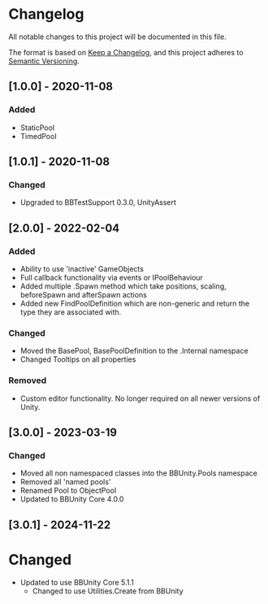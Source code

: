 # Changelog

All notable changes to this project will be documented in this file.

The format is based on [Keep a Changelog](https://keepachangelog.com/en/1.0.0/),
and this project adheres to [Semantic Versioning](https://semver.org/spec/v2.0.0.html).

## [1.0.0] - 2020-11-08

### Added

- StaticPool
- TimedPool

## [1.0.1] - 2020-11-08

### Changed

- Upgraded to BBTestSupport 0.3.0, UnityAssert

## [2.0.0] - 2022-02-04

### Added

- Ability to use 'inactive' GameObjects
- Full callback functionality via events or IPoolBehaviour
- Added multiple .Spawn method which take positions, scaling, beforeSpawn and afterSpawn actions
- Added new FindPoolDefinition which are non-generic and return the type they are associated with.

### Changed

- Moved the BasePool, BasePoolDefinition to the .Internal namespace
- Changed Tooltips on all properties

### Removed

- Custom editor functionality. No longer required on all newer versions of Unity.

## [3.0.0] - 2023-03-19

### Changed

- Moved all non namespaced classes into the BBUnity.Pools namespace
- Removed all 'named pools'
- Renamed Pool to ObjectPool
- Updated to BBUnity Core 4.0.0

## [3.0.1] - 2024-11-22

# Changed

- Updated to use BBUnity Core 5.1.1
    - Changed to use Utilities.Create from BBUnity
